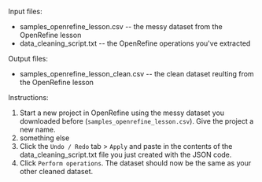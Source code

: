 Input files:
- samples_openrefine_lesson.csv -- the messy dataset from the OpenRefine lesson 
- data_cleaning_script.txt -- the OpenRefine operations you've extracted

Output files:
- samples_openrefine_lesson_clean.csv -- the clean dataset reulting from the OpenRefine lesson

Instructions:
1. Start a new project in OpenRefine using the messy dataset you downloaded before (`samples_openrefine_lesson.csv`). Give the project a new name.
2. something else
3. Click the `Undo / Redo` tab > `Apply` and paste in the contents of the data_cleaning_script.txt file you just created with the JSON code.
5. Click `Perform operations`. The dataset should now be the same as your other cleaned dataset.
